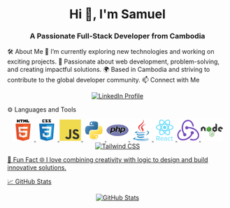 <h1 align="center">Hi 👋, I'm Samuel</h1> <h3 align="center">A Passionate Full-Stack Developer from Cambodia</h3>
🛠 About Me
🌱 I’m currently exploring new technologies and working on exciting projects.
🚀 Passionate about web development, problem-solving, and creating impactful solutions.
🌍 Based in Cambodia and striving to contribute to the global developer community.
📫 Connect with Me
<p align="center"> <a href="https://linkedin.com/in/samuelsinat" target="_blank"> <img src="https://img.shields.io/badge/LinkedIn-0077B5?logo=linkedin&logoColor=white&style=for-the-badge" alt="LinkedIn Profile" /> </a> </p>
⚙️ Languages and Tools
<p align="center"> <!-- Languages --> <a href="https://www.w3.org/html/" target="_blank" rel="noreferrer"> <img src="https://raw.githubusercontent.com/devicons/devicon/master/icons/html5/html5-original-wordmark.svg" alt="HTML5" width="50" height="50" /> </a> <a href="https://www.w3schools.com/css/" target="_blank" rel="noreferrer"> <img src="https://raw.githubusercontent.com/devicons/devicon/master/icons/css3/css3-original-wordmark.svg" alt="CSS3" width="50" height="50" /> </a> <a href="https://developer.mozilla.org/en-US/docs/Web/JavaScript" target="_blank" rel="noreferrer"> <img src="https://raw.githubusercontent.com/devicons/devicon/master/icons/javascript/javascript-original.svg" alt="JavaScript" width="50" height="50" /> </a> <a href="https://www.python.org" target="_blank" rel="noreferrer"> <img src="https://raw.githubusercontent.com/devicons/devicon/master/icons/python/python-original.svg" alt="Python" width="50" height="50" /> </a> <a href="https://www.php.net" target="_blank" rel="noreferrer"> <img src="https://raw.githubusercontent.com/devicons/devicon/master/icons/php/php-original.svg" alt="PHP" width="50" height="50" /> </a> <a href="https://www.java.com" target="_blank" rel="noreferrer"> <img src="https://raw.githubusercontent.com/devicons/devicon/master/icons/java/java-original.svg" alt="Java" width="50" height="50" /> </a> <!-- Frameworks --> <a href="https://reactjs.org/" target="_blank" rel="noreferrer"> <img src="https://raw.githubusercontent.com/devicons/devicon/master/icons/react/react-original-wordmark.svg" alt="React" width="50" height="50" /> </a> <a href="https://redux.js.org" target="_blank" rel="noreferrer"> <img src="https://raw.githubusercontent.com/devicons/devicon/master/icons/redux/redux-original.svg" alt="Redux" width="50" height="50" /> </a> <a href="https://nodejs.org" target="_blank" rel="noreferrer"> <img src="https://raw.githubusercontent.com/devicons/devicon/master/icons/nodejs/nodejs-original-wordmark.svg" alt="Node.js" width="50" height="50" /> </a></a> <a href="https://tailwindcss.com/" target="_blank" rel="noreferrer"> <img src="https://www.vectorlogo.zone/logos/tailwindcss/tailwindcss-icon.svg" alt="Tailwind CSS" width="50" height="50" /> </a> <a href="https://spring.io/" target="_blank" rel="noreferrer"> </p>
🌟 Fun Fact
🌐 I love combining creativity with logic to design and build innovative solutions.

📈 GitHub Stats
<p align="center"> <img src="https://github-readme-stats.vercel.app/api?username=samuelsinat&show_icons=true&theme=radical" alt="GitHub Stats" /> </p>
